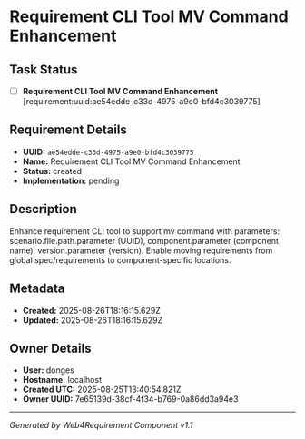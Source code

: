 # Requirement CLI Tool MV Command Enhancement

## Task Status
- [ ] **Requirement CLI Tool MV Command Enhancement** [requirement:uuid:ae54edde-c33d-4975-a9e0-bfd4c3039775]

## Requirement Details

- **UUID:** `ae54edde-c33d-4975-a9e0-bfd4c3039775`
- **Name:** Requirement CLI Tool MV Command Enhancement
- **Status:** created
- **Implementation:** pending

## Description

Enhance requirement CLI tool to support mv command with parameters: scenario.file.path.parameter (UUID), component.parameter (component name), version.parameter (version). Enable moving requirements from global spec/requirements to component-specific locations.

## Metadata

- **Created:** 2025-08-26T18:16:15.629Z
- **Updated:** 2025-08-26T18:16:15.629Z

## Owner Details

- **User:** donges
- **Hostname:** localhost
- **Created UTC:** 2025-08-25T13:40:54.821Z
- **Owner UUID:** 7e65139d-38cf-4f34-b769-0a86dd3a94e3

---

*Generated by Web4Requirement Component v1.1*